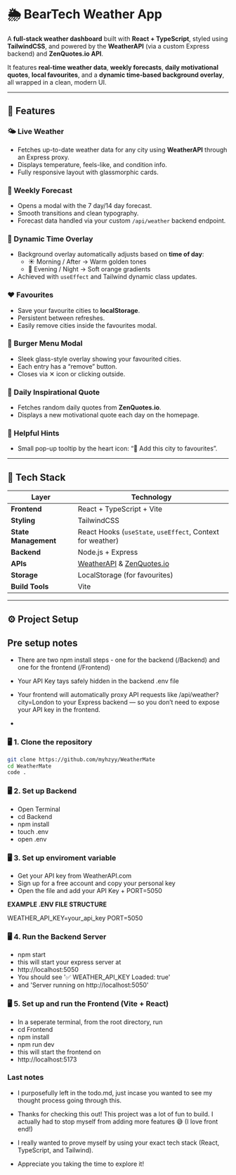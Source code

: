 # 🌦️ BearTech Weather App

A **full-stack weather dashboard** built with **React + TypeScript**, styled using **TailwindCSS**, and powered by the **WeatherAPI** (via a custom Express backend) and **ZenQuotes.io API**.

It features **real-time weather data**, **weekly forecasts**, **daily motivational quotes**, **local favourites**, and a **dynamic time-based background overlay**, all wrapped in a clean, modern UI.

---

## 🚀 Features

### 🌤️ Live Weather

- Fetches up-to-date weather data for any city using **WeatherAPI** through an Express proxy.
- Displays temperature, feels-like, and condition info.
- Fully responsive layout with glassmorphic cards.

### 📅 Weekly Forecast

- Opens a modal with the 7 day/14 day forecast.
- Smooth transitions and clean typography.
- Forecast data handled via your custom `/api/weather` backend endpoint.

### 🌇 Dynamic Time Overlay

- Background overlay automatically adjusts based on **time of day**:
  - ☀️ Morning / After → Warm golden tones
  - 🌆 Evening / Night → Soft orange gradients
- Achieved with `useEffect` and Tailwind dynamic class updates.

### ❤️ Favourites

- Save your favourite cities to **localStorage**.
- Persistent between refreshes.
- Easily remove cities inside the favourites modal.

### 🍔 Burger Menu Modal

- Sleek glass-style overlay showing your favourited cities.
- Each entry has a “remove” button.
- Closes via ✕ icon or clicking outside.

### 💬 Daily Inspirational Quote

- Fetches random daily quotes from **ZenQuotes.io**.
- Displays a new motivational quote each day on the homepage.

### 🧠 Helpful Hints

- Small pop-up tooltip by the heart icon: “💾 Add this city to favourites”.

---

## 🧰 Tech Stack

| Layer                | Technology                                                                        |
| -------------------- | --------------------------------------------------------------------------------- |
| **Frontend**         | React + TypeScript + Vite                                                         |
| **Styling**          | TailwindCSS                                                                       |
| **State Management** | React Hooks (`useState`, `useEffect`, Context for weather)                        |
| **Backend**          | Node.js + Express                                                                 |
| **APIs**             | [WeatherAPI](https://www.weatherapi.com/) & [ZenQuotes.io](https://zenquotes.io/) |
| **Storage**          | LocalStorage (for favourites)                                                     |
| **Build Tools**      | Vite                                                                              |

---

## ⚙️ Project Setup

## Pre setup notes

- There are two npm install steps - one for the backend (/Backend) and one for the frontend (/Frontend)

- Your API Key tays safely hidden in the backend .env file

- Your frontend will automatically proxy API requests like /api/weather?city=London to your Express backend — so you don’t need to expose your API key in the frontend.

-

### 🖥️ 1. Clone the repository

```bash
git clone https://github.com/myhzyy/WeatherMate
cd WeatherMate
code .
```

### 🖥️ 2. Set up Backend

- Open Terminal
- cd Backend
- npm install
- touch .env
- open .env

### 🖥️ 3. Set up enviroment variable

- Get your API key from WeatherAPI.com
- Sign up for a free account and copy your personal key
- Open the file and add your API Key + PORT=5050

**EXAMPLE .ENV FILE STRUCTURE**

WEATHER_API_KEY=your_api_key
PORT=5050

### 🖥️ 4. Run the Backend Server

- npm start
- this will start your express server at
- http://localhost:5050
- You should see '✅ WEATHER_API_KEY Loaded: true'
- and 'Server running on http://localhost:5050'

### 🖥️ 5. Set up and run the Frontend (Vite + React)

- In a seperate terminal, from the root directory, run
- cd Frontend
- npm install
- npm run dev
- this will start the frontend on
- http://localhost:5173

### Last notes

- I purposefully left in the todo.md, just incase you wanted to see my thought process going through this.

- Thanks for checking this out! This project was a lot of fun to build. I actually had to stop myself from adding more features 😅 (I love front end!)

- I really wanted to prove myself by using your exact tech stack (React, TypeScript, and Tailwind).

- Appreciate you taking the time to explore it!

